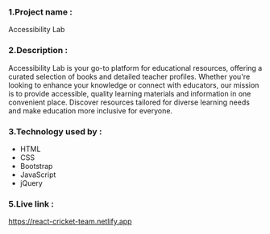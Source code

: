 ### 1.Project name : 
Accessibility Lab

### 2.Description : 
Accessibility Lab is your go-to platform for educational resources, offering a curated selection of books and detailed teacher profiles. Whether you're looking to enhance your knowledge or connect with educators, our mission is to provide accessible, quality learning materials and information in one convenient place. Discover resources tailored for diverse learning needs and make education more inclusive for everyone.

### 3.Technology used by : 
- HTML
- CSS
- Bootstrap
- JavaScript
- jQuery


### 5.Live link : 
https://react-cricket-team.netlify.app